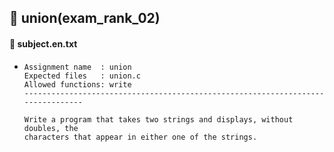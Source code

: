 ## :notebook_with_decorative_cover: union(exam_rank_02)

#### :page_facing_up:  subject.en.txt

- ```
  Assignment name  : union
  Expected files   : union.c
  Allowed functions: write
  --------------------------------------------------------------------------------
  
  Write a program that takes two strings and displays, without doubles, the
  characters that appear in either one of the strings.
  
  ```